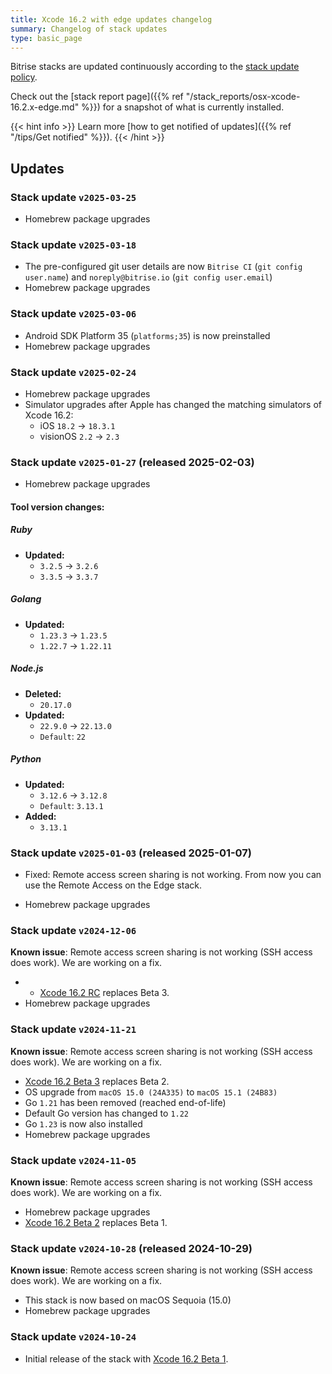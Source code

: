 ```yaml
---
title: Xcode 16.2 with edge updates changelog
summary: Changelog of stack updates
type: basic_page
---
```


Bitrise stacks are updated continuously according to the [stack update policy](https://devcenter.bitrise.io/en/infrastructure/build-stacks/stack-update-policy.html).

Check out the [stack report page]({{% ref "/stack_reports/osx-xcode-16.2.x-edge.md" %}}) for a snapshot of what is currently installed.

{{< hint info >}}
Learn more [how to get notified of updates]({{% ref "/tips/Get notified" %}}).
{{< /hint >}}

## Updates

### Stack update `v2025-03-25`

- Homebrew package upgrades

### Stack update `v2025-03-18`

- The pre-configured git user details are now `Bitrise CI` (`git config user.name`) and `noreply@bitrise.io` (`git config user.email`)
- Homebrew package upgrades


### Stack update `v2025-03-06`

- Android SDK Platform 35 (`platforms;35`) is now preinstalled
- Homebrew package upgrades

### Stack update `v2025-02-24`

- Homebrew package upgrades
- Simulator upgrades after Apple has changed the matching simulators of Xcode 16.2:
  - iOS `18.2` -> `18.3.1`
  - visionOS `2.2` -> `2.3`

### Stack update `v2025-01-27`  (released 2025-02-03)

- Homebrew package upgrades

#### Tool version changes:
##### Ruby
- **Updated:**
  - `3.2.5` → `3.2.6`
  - `3.3.5` → `3.3.7`

##### Golang
- **Updated:**
  - `1.23.3` → `1.23.5`
  - `1.22.7` → `1.22.11`

##### Node.js
- **Deleted:**
  - `20.17.0`
- **Updated:**
  - `22.9.0` → `22.13.0`
  - `Default`: `22`


##### Python
- **Updated:**
  - `3.12.6` → `3.12.8`
  - `Default`: `3.13.1`
- **Added:**
  - `3.13.1`


### Stack update `v2025-01-03`  (released 2025-01-07)

- Fixed: Remote access screen sharing is not working. From now you can use the Remote Access on the Edge stack.

- Homebrew package upgrades

### Stack update `v2024-12-06`

**Known issue**: Remote access screen sharing is not working (SSH access does work). We are working on a fix.

- - [Xcode 16.2 RC](https://developer.apple.com/documentation/xcode-release-notes/xcode-16_2-release-notes) replaces Beta 3.
- Homebrew package upgrades

### Stack update `v2024-11-21`

**Known issue**: Remote access screen sharing is not working (SSH access does work). We are working on a fix.

- [Xcode 16.2 Beta 3](https://developer.apple.com/documentation/xcode-release-notes/xcode-16_2-release-notes) replaces Beta 2.
- OS upgrade from `macOS 15.0 (24A335)` to `macOS 15.1 (24B83)`
- Go `1.21` has been removed (reached end-of-life)
- Default Go version has changed to `1.22`
- Go `1.23` is now also installed
- Homebrew package upgrades

### Stack update `v2024-11-05`

**Known issue**: Remote access screen sharing is not working (SSH access does work). We are working on a fix.

- Homebrew package upgrades
- [Xcode 16.2 Beta 2](https://developer.apple.com/documentation/xcode-release-notes/xcode-16_2-release-notes) replaces Beta 1.

### Stack update `v2024-10-28` (released 2024-10-29)

**Known issue**: Remote access screen sharing is not working (SSH access does work). We are working on a fix.

- This stack is now based on macOS Sequoia (15.0)
- Homebrew package upgrades

### Stack update `v2024-10-24`

- Initial release of the stack with [Xcode 16.2 Beta 1](https://developer.apple.com/documentation/xcode-release-notes/xcode-16_2-release-notes).


